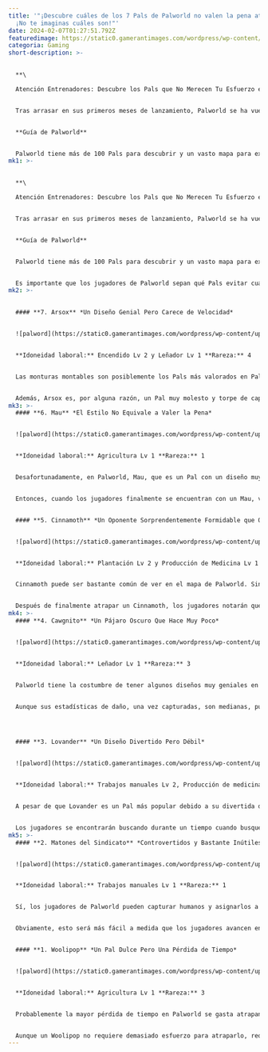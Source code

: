 ```yaml
---
title: '"¡Descubre cuáles de los 7 Pals de Palworld no valen la pena atrapar!
  ¡No te imaginas cuáles son!"'
date: 2024-02-07T01:27:51.792Z
featuredimage: https://static0.gamerantimages.com/wordpress/wp-content/uploads/2024/02/mau-and-lovander-in-palworld.jpg?q=50&fit=contain&w=1140&h=&dpr=1.5
categoria: Gaming
short-description: >-
  

  **\

  Atención Entrenadores: Descubre los Pals que No Merecen Tu Esfuerzo en Palworld**


  Tras arrasar en sus primeros meses de lanzamiento, Palworld se ha vuelto cada vez más reconocible, con jugadores formulando opiniones sobre qué Pals son buenos y cuáles son malos. Listas de niveles, publicaciones apasionadas en Reddit y cuentas de fans de diferentes Pals en las redes sociales son prueba de que ciertos Pals se están convirtiendo rápidamente en favoritos, mientras que otros están siendo expuestos como débiles.


  **Guía de Palworld**


  Palworld tiene más de 100 Pals para descubrir y un vasto mapa para explorar, sin mencionar un montón de mazmorras para explorar y objetos para recolectar y fabricar.
mk1: >-
  

  **\

  Atención Entrenadores: Descubre los Pals que No Merecen Tu Esfuerzo en Palworld**


  Tras arrasar en sus primeros meses de lanzamiento, Palworld se ha vuelto cada vez más reconocible, con jugadores formulando opiniones sobre qué Pals son buenos y cuáles son malos. Listas de niveles, publicaciones apasionadas en Reddit y cuentas de fans de diferentes Pals en las redes sociales son prueba de que ciertos Pals se están convirtiendo rápidamente en favoritos, mientras que otros están siendo expuestos como débiles.


  **Guía de Palworld**


  Palworld tiene más de 100 Pals para descubrir y un vasto mapa para explorar, sin mencionar un montón de mazmorras para explorar y objetos para recolectar y fabricar.


  Es importante que los jugadores de Palworld sepan qué Pals evitar cuando recorren el mapa, ya que podrían encontrarse luchando contra batallas y capturando Pals que son esencialmente inútiles y no valen en absoluto el esfuerzo. Es fundamental recordar que algunos Pals pueden no valer la pena atrapar, pero eso no significa necesariamente que sean "malos". Solo significa que puede haber otros Pals que sean más fáciles de atrapar y que sean generalmente mejores.
mk2: >-
  

  #### **7. Arsox** *Un Diseño Genial Pero Carece de Velocidad*


  ![palword](https://static0.gamerantimages.com/wordpress/wp-content/uploads/2024/01/palworld-glitch-makes-gigantic-see-through-arsox.jpg?q=50&fit=crop&w=1500&dpr=1.5 "palword")


  **Idoneidad laboral:** Encendido Lv 2 y Leñador Lv 1 **Rareza:** 4


  Las monturas montables son posiblemente los Pals más valorados en Palworld, con la resistencia siendo fácilmente destruida al correr. Poder montar un Pal hace la vida mucho más fácil. Aunque Arsox es montable, hay muchas monturas mejores por ahí que son mucho más rápidas y tienen mejores estadísticas de ataque que valen más la pena capturar.


  Además, Arsox es, por alguna razón, un Pal muy molesto y torpe de capturar. Con las habilidades de fuego de Arsox, los jugadores se verán en apuros buscando agua y rodando a menudo cuando se enfrenten a un Arsox. Concedido, Arsox tiene un diseño muy genial, con llamas alrededor de su cuerpo similar a un lobo, creando un Pal que impone. Sin embargo, el esfuerzo de capturar uno no vale la pena, no porque Arsox sea necesariamente un mal Pal, sino porque hay muchos otros Pals que son mucho mejores como monturas.
mk3: >-
  #### **6. Mau** *El Estilo No Equivale a Valer la Pena*


  ![palword](https://static0.gamerantimages.com/wordpress/wp-content/uploads/2024/02/palworld-pals-to-sell-mau.jpg?q=50&fit=crop&w=1500&dpr=1.5 "palword")


  **Idoneidad laboral:** Agricultura Lv 1 **Rareza:** 1


  Desafortunadamente, en Palworld, Mau, que es un Pal con un diseño muy genial con una hermosa combinación de colores negro y dorado, no vale el esfuerzo de atrapar. Aunque los Maus, en el gran esquema de las cosas, son relativamente fáciles de atrapar, los jugadores notarán que no son muy comunes de encontrar cuando recorren el mapa.


  Entonces, cuando los jugadores finalmente se encuentran con un Mau, ven el diseño genial e instantáneamente piensan que este Pal podría ser fuerte. Sin embargo, las estadísticas de Mau para trabajar en una base son bastante inútiles, aparte de la habilidad de recolección. Tienen estadísticas de ataque decentes, pero no son lo suficientemente buenas como para justificar el esfuerzo de atrapar uno.


  #### **5. Cinnamoth** *Un Oponente Sorprendentemente Formidable que Ofrece Poco a Cambio*


  ![palword](https://static0.gamerantimages.com/wordpress/wp-content/uploads/2024/02/palworld-worst-pals-for-combat-cinnamoth.jpg?q=50&fit=crop&w=1500&dpr=1.5 "palword")


  **Idoneidad laboral:** Plantación Lv 2 y Producción de Medicina Lv 1 **Rareza:** 4


  Cinnamoth puede ser bastante común de ver en el mapa de Palworld. Sin embargo, puede ser un Pal molesto de derrotar, con su habilidad de volar siendo muy frustrante de enfrentar. Cinnamoth también posee habilidades de veneno que merman la barra de salud del jugador, haciendo que luchar contra uno se sienta mucho más difícil de lo que debería ser.


  Después de finalmente atrapar un Cinnamoth, los jugadores notarán que sus Cinnamoths hacen muy poco cuando se trata de producción de trabajo en las bases. Solo pueden plantar o hacer medicina, dos elementos de trabajo que los Pals más fáciles de atrapar pueden hacer junto con muchas otras cosas. Por lo tanto, el Cinnamoth, a pesar de su lindo diseño, no vale el tiempo ni el esfuerzo de un jugador.
mk4: >-
  #### **4. Cawgnito** *Un Pájaro Oscuro Que Hace Muy Poco*


  ![palword](https://static0.gamerantimages.com/wordpress/wp-content/uploads/2024/02/palworld-cawgnito-not-worth-catching.jpg?q=50&fit=crop&w=1500&dpr=1.5 "palword")


  **Idoneidad laboral:** Leñador Lv 1 **Rareza:** 3


  Palworld tiene la costumbre de tener algunos diseños muy geniales en Pals casi inútiles, y Cawgnito no es una excepción. El misterioso pájaro Pal con aspecto de médico brujo es un Pal oscuro, lo que indica de inmediato que en situaciones de trabajo en la base, puede ser menos útil que otros.


  Aunque sus estadísticas de daño, una vez capturadas, son medianas, puede ser una molestia capturar a un Cawgnito debido a su inusual estilo de ataque que puede causar problemas a los jugadores. Considerando esto, hace que Cawgnito no valga el esfuerzo de atraparlo, ya que la falta de estadísticas de construcción de base son demasiado bajas para justificar tener uno en la base de un jugador.




  #### **3. Lovander** *Un Diseño Divertido Pero Débil*


  ![palword](https://static0.gamerantimages.com/wordpress/wp-content/uploads/2024/01/lovander-palworld.jpg?q=50&fit=crop&w=1500&dpr=1.5 "palword")


  **Idoneidad laboral:** Trabajos manuales Lv 2, Producción de medicina Lv 2, Minería Lv 1 y Transporte Lv 2 **Rareza:** 5


  A pesar de que Lovander es un Pal más popular debido a su divertida descripción y número en el Mazo de Pal, este Pal, desafortunadamente, no es realmente útil en comparación con muchos otros. Lovander solo aparece por la noche y en incursiones ocasionales, por lo que atraparlo no es demasiado simple.


  Los jugadores se encontrarán buscando durante un tiempo cuando busquen un Lovander, y aunque es un diseño relativamente fresco y divertido para un Pal, sus habilidades en combate y atributos de construcción de base simplemente no son suficientes a cambio de una caza nocturna. Los jugadores de Palworld deben mantenerse alejados de Lovander a menos que quieran atrapar uno puramente para leer su descripción en el Mazo de Pal.
mk5: >-
  #### **2. Matones del Sindicato** *Controvertidos y Bastante Inútiles*


  ![palword](https://static0.gamerantimages.com/wordpress/wp-content/uploads/2024/01/palworld-human-3.jpg?q=50&fit=crop&w=1500&dpr=1.5 "palword")


  **Idoneidad laboral:** Trabajos manuales Lv 1 **Rareza:** 1


  Sí, los jugadores de Palworld pueden capturar humanos y asignarlos a bases. Específicamente, los Matones del Sindicato son probablemente los enemigos humanos más comunes que los jugadores encontrarán. A pesar de su falta de rareza, de hecho, son relativamente difíciles de capturar, con la probabilidad de obtener una Esfera de Pal estándar siendo significativamente más baja que la de la mayoría de los Pals.


  Obviamente, esto será más fácil a medida que los jugadores avancen en el juego y desbloqueen Esferas de Pal más poderosas. Sin embargo, aún no vale la pena el esfuerzo de atacarlos lo suficiente como para que los jugadores puedan capturar a un Matón del Sindicato. Los Matones, aunque sean cuestionables Pals en primer lugar debido al hecho de que son humanos literales, prácticamente no tienen estadísticas útiles, lo que significa que simplemente pasearán por la base la mayor parte del tiempo.


  #### **1. Woolipop** *Un Pal Dulce Pero Una Pérdida de Tiempo*


  ![palword](https://static0.gamerantimages.com/wordpress/wp-content/uploads/2024/02/palworld-pals-to-sell-woolipop.jpg?q=50&fit=crop&w=1500&dpr=1.5 "palword")


  **Idoneidad laboral:** Agricultura Lv 1 **Rareza:** 3


  Probablemente la mayor pérdida de tiempo en Palworld se gasta atrapando Woolipops. Sí, el diseño es lindo, pero eso no significa que los Woolipops valgan la pena atrapar, ya que son posiblemente los Pals más inútiles del juego. Todo lo que un Woolipop puede hacer por los jugadores de Palworld es dejar caer algodón de azúcar, que, al consumirlo, apenas afecta la barra de hambre de un jugador.


  Aunque un Woolipop no requiere demasiado esfuerzo para atraparlo, requiere que los jugadores lo ataquen físicamente y arrojen una Esfera de Pal, lo que por sí solo es demasiado esfuerzo al mirar lo que un Woolipop puede producir, que es un total de nada. Los jugadores solo deben buscar capturar un Woolipop si les encantan las cosas lindas, tienen un diente dulce o quieren obtener una completación del 100%.
---
```

